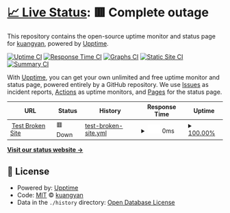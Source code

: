# [📈 Live Status](https://kuangyanit.github.io/upptime): <!--live status--> **🟥 Complete outage**

This repository contains the open-source uptime monitor and status page for [kuangyan](https://kuangyanit.github.io/upptime), powered by [Upptime](https://github.com/upptime/upptime).

[![Uptime CI](https://github.com/kuangyanit/upptime/workflows/Uptime%20CI/badge.svg)](https://github.com/kuangyanit/upptime/actions?query=workflow%3A%22Uptime+CI%22)
[![Response Time CI](https://github.com/kuangyanit/upptime/workflows/Response%20Time%20CI/badge.svg)](https://github.com/kuangyanit/upptime/actions?query=workflow%3A%22Response+Time+CI%22)
[![Graphs CI](https://github.com/kuangyanit/upptime/workflows/Graphs%20CI/badge.svg)](https://github.com/kuangyanit/upptime/actions?query=workflow%3A%22Graphs+CI%22)
[![Static Site CI](https://github.com/kuangyanit/upptime/workflows/Static%20Site%20CI/badge.svg)](https://github.com/kuangyanit/upptime/actions?query=workflow%3A%22Static+Site+CI%22)
[![Summary CI](https://github.com/kuangyanit/upptime/workflows/Summary%20CI/badge.svg)](https://github.com/kuangyanit/upptime/actions?query=workflow%3A%22Summary+CI%22)

With [Upptime](https://upptime.js.org), you can get your own unlimited and free uptime monitor and status page, powered entirely by a GitHub repository. We use [Issues](https://github.com/kuangyanit/upptime/issues) as incident reports, [Actions](https://github.com/kuangyanit/upptime/actions) as uptime monitors, and [Pages](https://kuangyanit.github.io/upptime) for the status page.

<!--start: status pages-->
<!-- This summary is generated by Upptime (https://github.com/upptime/upptime) -->
<!-- Do not edit this manually, your changes will be overwritten -->
<!-- prettier-ignore -->
| URL | Status | History | Response Time | Uptime |
| --- | ------ | ------- | ------------- | ------ |
| <img alt="" src="https://icons.duckduckgo.com/ip3/thissitedoesnotexist.koj.co.ico" height="13"> [Test Broken Site](https://thissitedoesnotexist.koj.co) | 🟥 Down | [test-broken-site.yml](https://github.com/kuangyanit/upptime/commits/HEAD/history/test-broken-site.yml) | <details><summary><img alt="Response time graph" src="./graphs/test-broken-site/response-time-week.png" height="20"> 0ms</summary><br><a href="https://kuangyanit.github.io/upptime/history/test-broken-site"><img alt="Response time 0" src="https://img.shields.io/endpoint?url=https%3A%2F%2Fraw.githubusercontent.com%2Fkuangyanit%2Fupptime%2FHEAD%2Fapi%2Ftest-broken-site%2Fresponse-time.json"></a><br><a href="https://kuangyanit.github.io/upptime/history/test-broken-site"><img alt="24-hour response time 0" src="https://img.shields.io/endpoint?url=https%3A%2F%2Fraw.githubusercontent.com%2Fkuangyanit%2Fupptime%2FHEAD%2Fapi%2Ftest-broken-site%2Fresponse-time-day.json"></a><br><a href="https://kuangyanit.github.io/upptime/history/test-broken-site"><img alt="7-day response time 0" src="https://img.shields.io/endpoint?url=https%3A%2F%2Fraw.githubusercontent.com%2Fkuangyanit%2Fupptime%2FHEAD%2Fapi%2Ftest-broken-site%2Fresponse-time-week.json"></a><br><a href="https://kuangyanit.github.io/upptime/history/test-broken-site"><img alt="30-day response time 0" src="https://img.shields.io/endpoint?url=https%3A%2F%2Fraw.githubusercontent.com%2Fkuangyanit%2Fupptime%2FHEAD%2Fapi%2Ftest-broken-site%2Fresponse-time-month.json"></a><br><a href="https://kuangyanit.github.io/upptime/history/test-broken-site"><img alt="1-year response time 0" src="https://img.shields.io/endpoint?url=https%3A%2F%2Fraw.githubusercontent.com%2Fkuangyanit%2Fupptime%2FHEAD%2Fapi%2Ftest-broken-site%2Fresponse-time-year.json"></a></details> | <details><summary><a href="https://kuangyanit.github.io/upptime/history/test-broken-site">100.00%</a></summary><a href="https://kuangyanit.github.io/upptime/history/test-broken-site"><img alt="All-time uptime 100.00%" src="https://img.shields.io/endpoint?url=https%3A%2F%2Fraw.githubusercontent.com%2Fkuangyanit%2Fupptime%2FHEAD%2Fapi%2Ftest-broken-site%2Fuptime.json"></a><br><a href="https://kuangyanit.github.io/upptime/history/test-broken-site"><img alt="24-hour uptime 100.00%" src="https://img.shields.io/endpoint?url=https%3A%2F%2Fraw.githubusercontent.com%2Fkuangyanit%2Fupptime%2FHEAD%2Fapi%2Ftest-broken-site%2Fuptime-day.json"></a><br><a href="https://kuangyanit.github.io/upptime/history/test-broken-site"><img alt="7-day uptime 100.00%" src="https://img.shields.io/endpoint?url=https%3A%2F%2Fraw.githubusercontent.com%2Fkuangyanit%2Fupptime%2FHEAD%2Fapi%2Ftest-broken-site%2Fuptime-week.json"></a><br><a href="https://kuangyanit.github.io/upptime/history/test-broken-site"><img alt="30-day uptime 100.00%" src="https://img.shields.io/endpoint?url=https%3A%2F%2Fraw.githubusercontent.com%2Fkuangyanit%2Fupptime%2FHEAD%2Fapi%2Ftest-broken-site%2Fuptime-month.json"></a><br><a href="https://kuangyanit.github.io/upptime/history/test-broken-site"><img alt="1-year uptime 100.00%" src="https://img.shields.io/endpoint?url=https%3A%2F%2Fraw.githubusercontent.com%2Fkuangyanit%2Fupptime%2FHEAD%2Fapi%2Ftest-broken-site%2Fuptime-year.json"></a></details>

<!--end: status pages-->

[**Visit our status website →**](https://kuangyanit.github.io/upptime)

## 📄 License

- Powered by: [Upptime](https://github.com/upptime/upptime)
- Code: [MIT](./LICENSE) © [kuangyan](https://kuangyanit.github.io/upptime)
- Data in the `./history` directory: [Open Database License](https://opendatacommons.org/licenses/odbl/1-0/)
